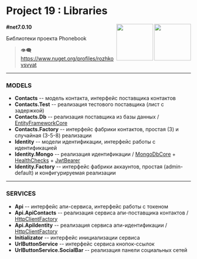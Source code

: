 # Project 19 : Libraries

<img align="right" width="100" height="100" src="https://github.com/rozhkovsvyat/Project19.API/assets/71471748/eebef49c-3357-4aca-8cb4-0bef3471d52b">
<img align="right" width="100" height="100" src="https://github.com/rozhkovsvyat/Project19.API/assets/71471748/e8fc4568-0abd-4931-8213-e2061f5e6274">

**#net7.0.10**

Библиотеки проекта Phonebook

> :eye_speech_bubble: https://www.nuget.org/profiles/rozhkovsvyat

---

### MODELS

* **Contacts** -- модель контакта, интерфейс поставщика контактов
* **Contacts.Test** -- реализация тестового поставщика (лист с задержкой)
* **Contacts.Db** -- реализация поставщика из базы данных / [EntityFrameworkCore](https://www.nuget.org/packages/Microsoft.EntityFrameworkCore)
* **Contacts.Factory** -- интерфейс фабрики контактов, простая (3) и случайная (3-5-8) реализации
* **Identity** -- модели идентификации, интерфейс работы с идентификацией
* **Identity.Mongo** -- реализация идентификации / [MongoDbCore](https://www.nuget.org/packages/AspNetCore.Identity.MongoDbCore) + [HealthChecks](https://www.nuget.org/packages/Microsoft.Extensions.Diagnostics.HealthChecks) + [JwtBearer](https://www.nuget.org/packages/Microsoft.AspNetCore.Authentication.JwtBearer)
* **Identity.Factory** -- интерфейс фабрики аккаунтов, простая (admin-default) и конфигурируемая реализации

---

### SERVICES

* **Api** -- интерфейс апи-сервиса, интерфейс работы с токеном
* **Api.ApiContacts** -- реализация сервиса апи-поставщика контактов / [HttpClientFactory](https://www.nuget.org/packages/Microsoft.Extensions.Http)
* **Api.ApiIdentity** -- реализация сервиса апи-идентификации / [HttpClientFactory](https://www.nuget.org/packages/Microsoft.Extensions.Http)
* **Initializator** -- интерфейс инициализации сервиса
* **UrlButtonService** -- интерфейс сервиса кнопок-ссылок
* **UrlButtonService.SocialBar** -- реализация панели социальных сетей
